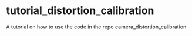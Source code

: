 # tutorial_distortion_calibration
A tutorial on how to use the code in the repo camera_distortion_calibration
